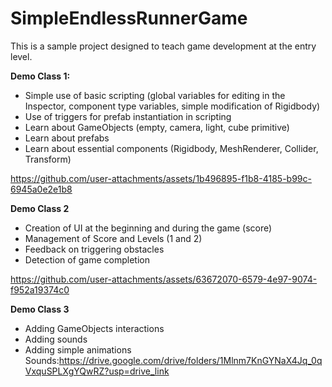 # SimpleEndlessRunnerGame
This is a sample project designed to teach game development at the entry level.

**Demo Class 1:**
- Simple use of basic scripting (global variables for editing in the Inspector, component type variables, simple modification of Rigidbody)
- Use of triggers for prefab instantiation in scripting
- Learn about GameObjects (empty, camera, light, cube primitive)
- Learn about prefabs
- Learn about essential components (Rigidbody, MeshRenderer, Collider, Transform)

https://github.com/user-attachments/assets/1b496895-f1b8-4185-b99c-6945a0e2e1b8

**Demo Class 2**

- Creation of UI at the beginning and during the game (score)
- Management of Score and Levels (1 and 2)
- Feedback on triggering obstacles
- Detection of game completion


https://github.com/user-attachments/assets/63672070-6579-4e97-9074-f952a19374c0

**Demo Class 3**
- Adding GameObjects interactions
- Adding sounds
- Adding simple animations
  Sounds:https://drive.google.com/drive/folders/1Mlnm7KnGYNaX4Jq_0qVxquSPLXgYQwRZ?usp=drive_link
